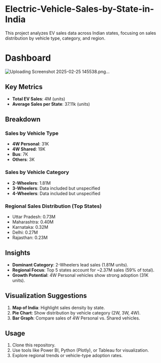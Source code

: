 # Electric-Vehicle-Sales-by-State-in-India
This project analyzes EV sales data across Indian states, focusing on sales distribution by vehicle type, category, and region.  

# Dashboard
![Uploading Screenshot 2025-02-25 145538.png…]()


## Key Metrics  
- **Total EV Sales**: 4M (units)  
- **Average Sales per State**: 37.11k (units)  

## Breakdown  
### Sales by Vehicle Type  
- **4W Personal**: 31K  
- **4W Shared**: 19K  
- **Bus**: 7K  
- **Others**: 3K  

### Sales by Vehicle Category  
- **2-Wheelers**: 1.81M  
- **3-Wheelers**: Data included but unspecified  
- **4-Wheelers**: Data included but unspecified  

### Regional Sales Distribution (Top States)  
- Uttar Pradesh: 0.73M  
- Maharashtra: 0.40M  
- Karnataka: 0.32M  
- Delhi: 0.27M  
- Rajasthan: 0.23M  

## Insights  
- **Dominant Category**: 2-Wheelers lead sales (1.81M units).  
- **Regional Focus**: Top 5 states account for ~2.37M sales (59% of total).  
- **Growth Potential**: 4W Personal vehicles show strong adoption (31K units).  

## Visualization Suggestions  
1. **Map of India**: Highlight sales density by state.  
2. **Pie Chart**: Show distribution by vehicle category (2W, 3W, 4W).  
3. **Bar Graph**: Compare sales of 4W Personal vs. Shared vehicles.  

## Usage  
1. Clone this repository.  
2. Use tools like Power BI, Python (Plotly), or Tableau for visualization.  
3. Explore regional trends or vehicle-type adoption rates.
